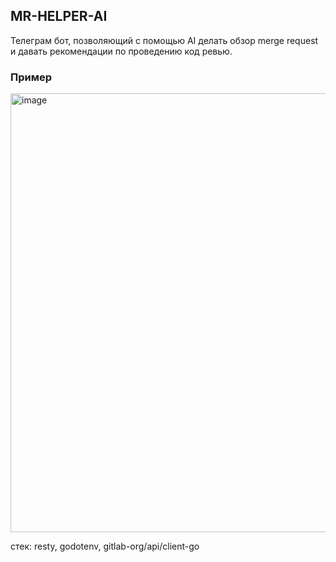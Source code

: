 ## MR-HELPER-AI

Телеграм бот, позволяющий с помощью AI делать обзор merge request и давать рекомендации по проведению код ревью.

### Пример
<img width="702" alt="image" src="https://github.com/user-attachments/assets/9560640f-3a79-41d8-b824-7c8ac086a980" />


стек: 
resty, godotenv, gitlab-org/api/client-go

